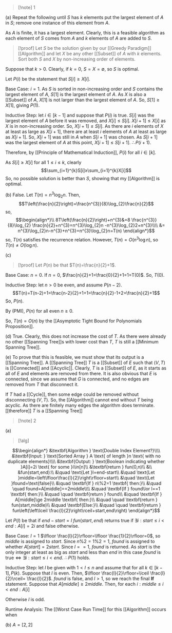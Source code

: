 >[!note] 1

(a) Repeat the following until $S$ has $k$ elements put the largest element of $A$ in $S$; remove one instance of this element from $A$. 

As $A$ is finite, it has a largest element. Clearly, this is a feasible algorithm as each element of $S$ comes from $A$ and $k$ elements of $A$ are added to $S$.

>[!proof]
Let $S$ be the solution given by our [[Greedy Paradigm]] [[Algorithm]] and let $X$ be any other [[Subset]] of $A$ with $k$ elements. Sort both $S$ and $X$ by non-increasing order of elements.
>
Suppose that $k>0$. Clearly, if $k=0$, $S=X=\emptyset$, so $S$ is optimal.
>
Let $P(i)$ be the statement that $S[i]≥X[i]$.
>
Base Case: $i=1$. 
As $S$ is sorted in non-increasing order and $S$ contains the largest element of $A$, $S[1]$ is the largest element of $A$. As $X$ is also a [[Subset]] of $A$, $X[1]$ is not larger than the largest element of $A$. So, $S[1]≥X[1]$, giving $P(1)$.
>
Inductive Step: let $i\in[k-1]$ and suppose that $P(i)$ is true.
$S[i]$ was the largest element of $A$ before it was removed, and $X[i]≤S[i]$. $X[i+1]≤X[i]$ as $X$ is in non-increasing order. So, $X[i+1]≤S[i]$. As there are $i$ elements of $X$ at least as large as $X[i+1]$, there are at least $i$ elements of $A$ at least as large as $X[i+1]$. So, $X[i+1]$ was still in $A$ when $S[i+1]$ was chosen. As $S[i+1]$ was the largest element of $A$ at this point, $X[i+1]≤S[i+1]$. $\therefore P(i+1)$.
>
Therefore, by [[Principle of Mathematical Induction]], $P(i)$ for all $i\in[k]$.
>
As $S[i]≥X[i]$ for all $1≤i≤k$, clearly $$\sum_{i=1}^{k}S[i]≥\sum_{i=1}^{k}X[i]$$So, no possible solution is better than $S$, showing that my [[Algorithm]] is optimal.

(b) False. Let $T(n)=n^{3}\log_{2}n$. Then, $$T\left(\frac{n}{2}\right)=\frac{n^{3}}{8}\log_{2}\frac{n}{2}$$so, $$\begin{align*}\\
8T\left(\frac{n}{2}\right)+n^{3}&=8 \frac{n^{3}}{8}\log_{2} \frac{n}{2}+n^{3}=n^{3}\log_{2}n -n^{3}\log_{2}2+n^{3}\\\\
&= n^{3}\log_{2}n-n^{3}+n^{3}=n^{3}\log_{2}n=T(n)
\end{align*}$$so, $T(n)$ satisfies the recurrence relation. However, $T(n)=O(n^{3}\log n)$, so $T(n)≠O(\log n)$.

(c) 
>[!proof]
Let $P(n)$ be that $T(n)=\frac{n}{2}+1$.
>
Base Case: $n=0$.
If $n=0$, $\frac{n}{2}+1=\frac{0}{2}+1=1=T(0)$. So, $T(0)$. 
>
Inductive Step: let $n>0$ be even, and assume $P(n-2)$. 
$$T(n)=T(n-2)+1=\frac{n-2}{2}+1+1=\frac{n}{2}-1+2=\frac{n}{2}+1$$So, $P(n)$.
>
By (PMI), $P(n)$ for all even $n≥0$.

So, $T(n)=O(n)$ by the [[Asymptotic Tight Bound for Polynomials Proposition]].

(d) True. Clearly, this does not increase the cost of $T$. As there were already no other [[Spanning Tree]]s with lower cost than $T$, $T$ is still a [[Minimum Spanning Tree]].

(e) To prove that this is feasible, we must show that its output is a [[Spanning Tree]]. A [[Spanning Tree]] $T$ is a [[Subset]] of $E$ such that $(V,T)$ is [[Connected]] and [[Acyclic]]. Clearly, $T$ is a [[Subset]] of $E$, as it starts as all of $E$ and elements are removed from there. It is also obvious that $E$ is connected, since we assume that $G$ is connected, and no edges are removed from $T$ that disconnect it.

If $T$ had a [[Cycle]], then some edge could be removed without disconnecting $(V,T)$. So, the [[Algorithm]] cannot end without $T$ being acyclic. As there are finitely many edges the algorithm does terminate. [[therefore]] $T$ is a [[Spanning Tree]]


>[!note] 2

(a)
>[!alg]

$$\begin{align*}
&\textbf{Algorithm } \text{Double Index Element?}\\\\
&\textbf{Input: } \text{Sorted Array } A \text{ of length }n \text{ with no duplicate elements}\\\\
&\textbf{Output: } \text{Boolean indicating whether }A[i]=2i \text{ for some }i\in[n]\\
&\textbf{return } fun(0,n)\\
&\\
&fun(start,end):\\
&\quad \text{Let }l=end-start\\
&\quad \text{Let }middle=\left\lfloor\frac{l}{2}\right\rfloor+start\\
&\quad \text{Let }found=\text{false}\\
&\quad \textbf{If } n\%2=1 \textbf{ then:}\\
&\quad \quad found=A[middle]==2middle\\\\
&\quad \textbf{If } found\lor l==1 \textbf{ then:}\\
&\quad \quad \textbf{return } found\\
&\quad \textbf{If } A[middle]\ge 2middle \textbf{ then:}\\
&\quad \quad \textbf{return } fun(start,middle)\\
&\quad \textbf{Else:}\\
&\quad \quad \textbf{return } fun\left(\left\lceil \frac{l}{2}\right\rceil+start,end\right)
\end{align*}$$

Let $P(l)$ be that if $end-start=l$ $fun(start,end)$ returns $\text{true}$ if $\exists i:start≤i<end:A[i]=2i$ and $\text{false}$ otherwise.

Base Case: $l=1$
$\lfloor \frac{l}{2}\rfloor=\lfloor \frac{1}{2}\rfloor=0$, so $middle$ is assigned to $start$. Since $n\%2=1\%2=1$, $found$ is assigned to whether $A[start]=2start$. Since $l==1$, $found$ is returned. As $start$ is the only integer at least as big as $start$ and less than $end$ in this case $found$ is $\text{true}\iff\exists i:start≤i<end$. $\therefore P(1)$ holds.

Inductive Step: let $l$ be given with $1<l≤n$ and assume that for all $k\in[k-1],P(k)$.
Suppose that $l$ is even. Then, $\lfloor \frac{l}{2}\rfloor=\lceil \frac{l}{2}\rceil= \frac{l}{2}$. $found$ is $\text{false}$, and $l>1$, so we reach the final $\textbf{If}$ statement. Suppose that $A[middle]\ge2middle$. Then, for each $i:middle≤i<end:A[i]$

Otherwise $l$ is odd.

Runtime Analysis:
The [[Worst Case Run Time]] for this [[Algorithm]] occurs when 


(b) $A=[2,2]$